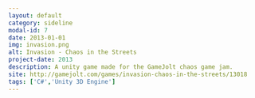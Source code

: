 ```yaml
---
layout: default
category: sideline
modal-id: 7
date: 2013-01-01
img: invasion.png
alt: Invasion - Chaos in the Streets
project-date: 2013
description: A unity game made for the GameJolt chaos game jam.
site: http://gamejolt.com/games/invasion-chaos-in-the-streets/13018
tags: ['C#','Unity 3D Engine']
---
```

